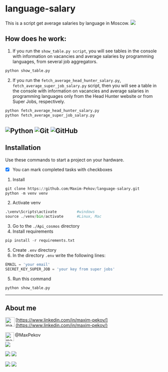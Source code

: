 # language-salary

This is a script get average salaries by language in Moscow.
![](../../../../../../Pictures/Screenshots/12.jpg)
## How does he work:

1. If you run the `show_table.py script`, you will see tables in the console with information on vacancies and average salaries by programming languages, from several job aggregators.
```python
python show_table.py
```
2. If you run the `fetch_average_head_hunter_salary.py`, `fetch_average_super_job_salary.py` script, then you will see a table in the console with information on vacancies and average salaries in programming languages only from the Head Hunter website or from Super Jobs, respectively.
```python
python fetch_average_head_hunter_salary.py
python fetch_average_super_job_salary.py
```

![Python](https://img.shields.io/badge/python-3670A0?style=for-the-badge&logo=python&logoColor=ffdd54)
![Git](https://img.shields.io/badge/git-%23F05033.svg?style=for-the-badge&logo=git&logoColor=white)
![GitHub](https://img.shields.io/badge/github-%23121011.svg?style=for-the-badge&logo=github&logoColor=white)
---
## Installation
Use these commands to start a project on your hardware.
- [x] You can mark completed tasks with checkboxes 
1. Install
```python
git clone https://github.com/Maxim-Pekov/language-salary.git
python -m venv venv
```
2. Activate venv    
```python
.\venv\Scripts\activate         #windows
source ./venv/bin/activate      #Linux, Mac  
```
3. Go to the `./Api_cosmos` directory
4. Install requirements
```python
pip install -r requirements.txt
```
5. Create `.env` directory
6. In the directory `.env` write the following lines:
```python
EMAIL = 'your email'
SECRET_KEY_SUPER_JOB = 'your key from super jobs' 
```
5. Run this command
```python
python show_table.py
```
---
## About me
[<img align="left" alt="maxim-pekov | LinkedIn" width="30px" src="https://img.icons8.com/color/48/000000/linkedin-circled--v3.png" />https://www.linkedin.com/in/maxim-pekov/](https://www.linkedin.com/in/maxim-pekov/)
</br>

<img align="left" alt="maxim-pekov" width="28px" src="https://upload.wikimedia.org/wikipedia/commons/5/5c/Telegram_Messenger.png" />@MaxPekov
</br>

[//]: # (Карточка профиля: )
![](https://github-profile-summary-cards.vercel.app/api/cards/profile-details?username=Maxim-Pekov&theme=solarized_dark)

[//]: # (Статистика языков в коммитах:)
[//]: # (Статистика языков в репозиториях:)
![](https://github-profile-summary-cards.vercel.app/api/cards/most-commit-language?username=Maxim-Pekov&theme=solarized_dark)
![](https://github-profile-summary-cards.vercel.app/api/cards/repos-per-language?username=Maxim-Pekov&theme=solarized_dark)



[//]: # (Статистика профиля:)
[//]: # (Данные по коммитам за сутки:)
![](https://github-profile-summary-cards.vercel.app/api/cards/stats?username=Maxim-Pekov&theme=solarized_dark)
![](https://github-profile-summary-cards.vercel.app/api/cards/productive-time?username=Maxim-Pekov&theme=solarized_dark)

[//]: # ([![trophy]&#40;https://github-profile-trophy.vercel.app/?username=Maxim-Pekov&#41;]&#40;https://github.com/ryo-ma/github-profile-trophy&#41;)

